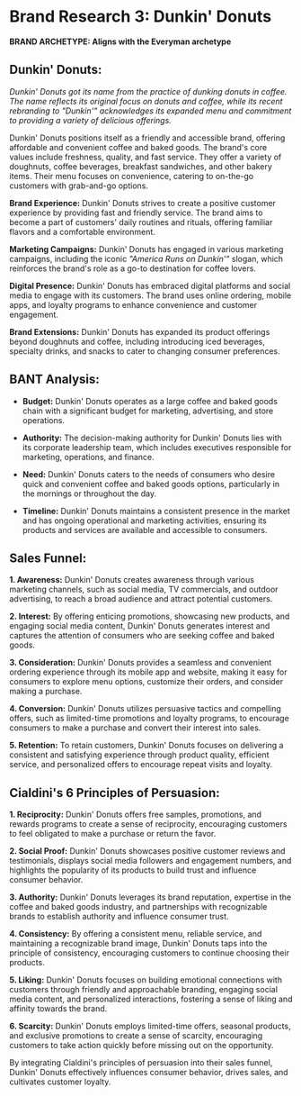 # Brand Research 3: Dunkin' Donuts

**BRAND ARCHETYPE: Aligns with the Everyman archetype**

## Dunkin' Donuts:

_Dunkin' Donuts got its name from the practice of dunking donuts in coffee. The name reflects its original focus on donuts and coffee, while its recent rebranding to "Dunkin'" acknowledges its expanded menu and commitment to providing a variety of delicious offerings._

Dunkin' Donuts positions itself as a friendly and accessible brand, offering affordable and convenient coffee and baked goods. The brand's core values include freshness, quality, and fast service. They offer a variety of doughnuts, coffee beverages, breakfast sandwiches, and other bakery items. Their menu focuses on convenience, catering to on-the-go customers with grab-and-go options. 

**Brand Experience:**
Dunkin' Donuts strives to create a positive customer experience by providing fast and friendly service. The brand aims to become a part of customers' daily routines and rituals, offering familiar flavors and a comfortable environment.

**Marketing Campaigns:**
 Dunkin' Donuts has engaged in various marketing campaigns, including the iconic _"America Runs on Dunkin'"_ slogan, which reinforces the brand's role as a go-to destination for coffee lovers.

**Digital Presence:**
Dunkin' Donuts has embraced digital platforms and social media to engage with its customers. The brand uses online ordering, mobile apps, and loyalty programs to enhance convenience and customer engagement.

**Brand Extensions:** 
Dunkin' Donuts has expanded its product offerings beyond doughnuts and coffee, including introducing iced beverages, specialty drinks, and snacks to cater to changing consumer preferences.

## BANT Analysis:


- **Budget:**
 Dunkin' Donuts operates as a large coffee and baked goods chain with a significant budget for marketing, advertising, and store operations.

- **Authority:** 
The decision-making authority for Dunkin' Donuts lies with its corporate leadership team, which includes executives responsible for marketing, operations, and finance.

- **Need:** 
Dunkin' Donuts caters to the needs of consumers who desire quick and convenient coffee and baked goods options, particularly in the mornings or throughout the day.

- **Timeline:**
 Dunkin' Donuts maintains a consistent presence in the market and has ongoing operational and marketing activities, ensuring its products and services are available and accessible to consumers.

## Sales Funnel:

**1. Awareness:** Dunkin' Donuts creates awareness through various marketing channels, such as social media, TV commercials, and outdoor advertising, to reach a broad audience and attract potential customers.

**2. Interest:** By offering enticing promotions, showcasing new products, and engaging social media content, Dunkin' Donuts generates interest and captures the attention of consumers who are seeking coffee and baked goods.

**3. Consideration:** Dunkin' Donuts provides a seamless and convenient ordering experience through its mobile app and website, making it easy for consumers to explore menu options, customize their orders, and consider making a purchase.

**4. Conversion:** Dunkin' Donuts utilizes persuasive tactics and compelling offers, such as limited-time promotions and loyalty programs, to encourage consumers to make a purchase and convert their interest into sales.

**5. Retention:** To retain customers, Dunkin' Donuts focuses on delivering a consistent and satisfying experience through product quality, efficient service, and personalized offers to encourage repeat visits and loyalty.

## Cialdini's 6 Principles of Persuasion:

**1. Reciprocity:** Dunkin' Donuts offers free samples, promotions, and rewards programs to create a sense of reciprocity, encouraging customers to feel obligated to make a purchase or return the favor.

**2. Social Proof:** Dunkin' Donuts showcases positive customer reviews and testimonials, displays social media followers and engagement numbers, and highlights the popularity of its products to build trust and influence consumer behavior.

**3. Authority:** Dunkin' Donuts leverages its brand reputation, expertise in the coffee and baked goods industry, and partnerships with recognizable brands to establish authority and influence consumer trust.

**4. Consistency:** By offering a consistent menu, reliable service, and maintaining a recognizable brand image, Dunkin' Donuts taps into the principle of consistency, encouraging customers to continue choosing their products.

**5. Liking:** Dunkin' Donuts focuses on building emotional connections with customers through friendly and approachable branding, engaging social media content, and personalized interactions, fostering a sense of liking and affinity towards the brand.

**6. Scarcity:** Dunkin' Donuts employs limited-time offers, seasonal products, and exclusive promotions to create a sense of scarcity, encouraging customers to take action quickly before missing out on the opportunity.

By integrating Cialdini's principles of persuasion into their sales funnel, Dunkin' Donuts effectively influences consumer behavior, drives sales, and cultivates customer loyalty.